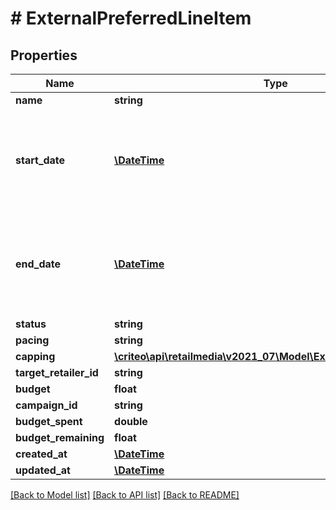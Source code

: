 # # ExternalPreferredLineItem

## Properties

Name | Type | Description | Notes
------------ | ------------- | ------------- | -------------
**name** | **string** |  |
**start_date** | [**\DateTime**](\DateTime.md) | Represents the Date as a year, month, and day in the format YYYY-MM-DD |
**end_date** | [**\DateTime**](\DateTime.md) | Represents the Date as a year, month, and day in the format YYYY-MM-DD |
**status** | **string** |  |
**pacing** | **string** |  |
**capping** | [**\criteo\api\retailmedia\v2021_07\Model\ExternalLineItemCapping**](ExternalLineItemCapping.md) |  | [optional]
**target_retailer_id** | **string** |  |
**budget** | **float** |  | [optional]
**campaign_id** | **string** |  |
**budget_spent** | **double** |  | [optional]
**budget_remaining** | **float** |  |
**created_at** | [**\DateTime**](\DateTime.md) |  |
**updated_at** | [**\DateTime**](\DateTime.md) |  |

[[Back to Model list]](../../README.md#models) [[Back to API list]](../../README.md#endpoints) [[Back to README]](../../README.md)
